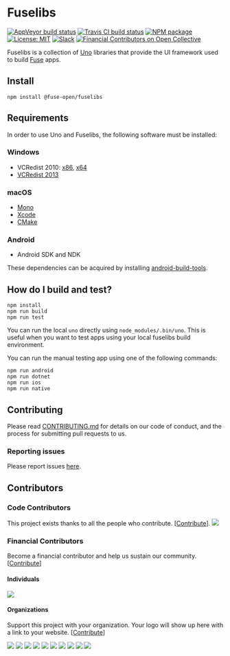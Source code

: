 # Fuselibs

[![AppVeyor build status](https://img.shields.io/appveyor/ci/fusetools/fuselibs-public/master.svg?logo=appveyor&logoColor=silver&style=flat-square)](https://ci.appveyor.com/project/fusetools/fuselibs-public/branch/master)
[![Travis CI build status](https://img.shields.io/travis/fuse-open/fuselibs/master.svg?style=flat-square)](https://travis-ci.org/fuse-open/fuselibs)
[![NPM package](https://img.shields.io/npm/v/@fuse-open/fuselibs.svg?style=flat-square)](https://www.npmjs.com/package/@fuse-open/fuselibs)
[![License: MIT](https://img.shields.io/github/license/fuse-open/fuselibs.svg?style=flat-square)](LICENSE.txt)
[![Slack](https://img.shields.io/badge/chat-on%20slack-blue.svg?style=flat-square)](https://slackcommunity.fusetools.com/)
[![Financial Contributors on Open Collective](https://opencollective.com/fuse-open/all/badge.svg?label=financial+contributors&style=flat-square)](https://opencollective.com/fuse-open)

Fuselibs is a collection of [Uno](https://fuseopen.com/docs/uno/uno-lang) libraries that provide
the UI framework used to build [Fuse](https://fuseopen.com/) apps.

## Install

```
npm install @fuse-open/fuselibs
```

## Requirements

In order to use Uno and Fuselibs, the following software must be installed:

### Windows

* VCRedist 2010: [x86](https://www.microsoft.com/en-us/download/details.aspx?id=5555), [x64](https://www.microsoft.com/en-US/Download/confirmation.aspx?id=14632)
* [VCRedist 2013](https://www.microsoft.com/en-gb/download/details.aspx?id=40784)

### macOS

* [Mono](https://www.mono-project.com/download/)
* [Xcode](https://developer.apple.com/xcode/)
* [CMake](https://cmake.org/)

### Android

* Android SDK and NDK

These dependencies can be acquired by installing [android-build-tools](https://www.npmjs.com/package/android-build-tools).

## How do I build and test?

```
npm install
npm run build
npm run test
```

You can run the local `uno` directly using `node_modules/.bin/uno`. This
is useful when you want to test apps using your local fuselibs build
environment.

You can run the manual testing app using one of the following commands:

```
npm run android
npm run dotnet
npm run ios
npm run native
```

## Contributing

Please read [CONTRIBUTING.md](CONTRIBUTING.md) for details on our code of
conduct, and the process for submitting pull requests to us.

### Reporting issues

Please report issues [here](https://github.com/fuse-open/fuselibs/issues).

## Contributors

### Code Contributors

This project exists thanks to all the people who contribute. [[Contribute](CONTRIBUTING.md)].
<a href="https://github.com/fuse-open/fuselibs/graphs/contributors"><img src="https://opencollective.com/fuse-open/contributors.svg?width=890&button=false" /></a>

### Financial Contributors

 Become a financial contributor and help us sustain our community. [[Contribute](https://opencollective.com/fuse-open/contribute)]

#### Individuals

<a href="https://opencollective.com/fuse-open"><img src="https://opencollective.com/fuse-open/individuals.svg?width=890"></a>

#### Organizations

Support this project with your organization. Your logo will show up here with a link to your website. [[Contribute](https://opencollective.com/fuse-open/contribute)]

<a href="https://opencollective.com/fuse-open/organization/0/website"><img src="https://opencollective.com/fuse-open/organization/0/avatar.svg"></a>
<a href="https://opencollective.com/fuse-open/organization/1/website"><img src="https://opencollective.com/fuse-open/organization/1/avatar.svg"></a>
<a href="https://opencollective.com/fuse-open/organization/2/website"><img src="https://opencollective.com/fuse-open/organization/2/avatar.svg"></a>
<a href="https://opencollective.com/fuse-open/organization/3/website"><img src="https://opencollective.com/fuse-open/organization/3/avatar.svg"></a>
<a href="https://opencollective.com/fuse-open/organization/4/website"><img src="https://opencollective.com/fuse-open/organization/4/avatar.svg"></a>
<a href="https://opencollective.com/fuse-open/organization/5/website"><img src="https://opencollective.com/fuse-open/organization/5/avatar.svg"></a>
<a href="https://opencollective.com/fuse-open/organization/6/website"><img src="https://opencollective.com/fuse-open/organization/6/avatar.svg"></a>
<a href="https://opencollective.com/fuse-open/organization/7/website"><img src="https://opencollective.com/fuse-open/organization/7/avatar.svg"></a>
<a href="https://opencollective.com/fuse-open/organization/8/website"><img src="https://opencollective.com/fuse-open/organization/8/avatar.svg"></a>
<a href="https://opencollective.com/fuse-open/organization/9/website"><img src="https://opencollective.com/fuse-open/organization/9/avatar.svg"></a>
